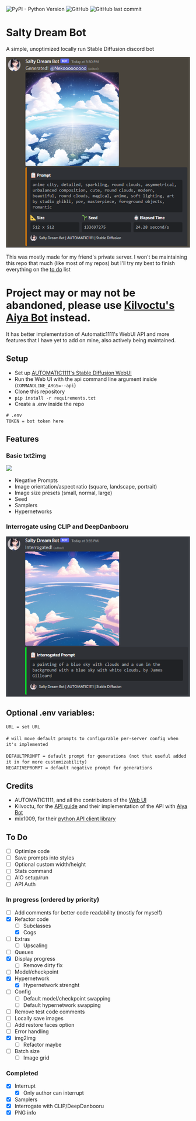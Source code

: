 ![PyPI - Python Version](https://img.shields.io/pypi/pyversions/py-cord?style=for-the-badge) ![GitHub](https://img.shields.io/github/license/nekooooooooo/salty-dream-bot?style=for-the-badge) ![GitHub last commit](https://img.shields.io/github/last-commit/nekooooooooo/salty-dream-bot?style=for-the-badge)

# Salty Dream Bot
A simple, unoptimized locally run Stable Diffusion discord bot

![](https://raw.githubusercontent.com/nekooooooooo/nekooooooooo.github.io/master/pics/preview_dream_bot_2.png)

This was mostly made for my friend's private server.
I won't be maintaining this repo that much (like most of my repos) but I'll try my best to finish everything on the [to do](#to-do) list

# Project may or may not be abandoned, please use [Kilvoctu's Aiya Bot](https://github.com/Kilvoctu/aiyabot) instead.

It has better implementation of Automatic1111's WebUI API and more features that I have yet to add on mine, also actively being maintained.


## Setup

- Set up [AUTOMATIC1111's Stable Diffusion WebUI](https://github.com/AUTOMATIC1111/stable-diffusion-webui)
- Run the Web UI with the api command line argument inside (`COMMANDLINE_ARGS=--api`)
- Clone this repository
- `pip install -r requirements.txt`
- Create a .env inside the repo

```dotenv
# .env
TOKEN = bot token here
```

## Features

### Basic txt2img
![](https://user-images.githubusercontent.com/69033860/204470547-5c8959f7-339a-4994-9b6f-1b3f049ddb68.gif)
- Negative Prompts
- Image orientation/aspect ratio (square, landscape, portrait)
- Image size presets (small, normal, large)
- Seed
- Samplers
- Hypernetworks

### Interrogate using CLIP and DeepDanbooru
![](https://raw.githubusercontent.com/nekooooooooo/nekooooooooo.github.io/master/pics/preview_dream_bot_interrogate.png)

## Optional .env variables:

```dotenv
URL = set URL

# will move default prompts to configurable per-server config when it's implemented

DEFAULTPROMPT = default prompt for generations (not that useful added it in for more customizability)
NEGATIVEPROMPT = default negative prompt for generations
```


## Credits
- AUTOMATIC1111, and all the contributors of the [Web UI](https://github.com/AUTOMATIC1111/stable-diffusion-webui)
- Kilvoctu, for the [API guide](https://github.com/AUTOMATIC1111/stable-diffusion-webui/discussions/3734#discussioncomment-3976954) and their implementation of the API with [Aiya Bot](https://github.com/Kilvoctu/aiyabot)
- mix1009, for their [python API client library](https://github.com/mix1009/sdwebuiapi)

## To Do
- [ ] Optimize code
- [ ] Save prompts into styles
- [ ] Optional custom width/height
- [ ] Stats command
- [ ] AIO setup/run
- [ ] API Auth

### In progress (ordered by priority)
- [ ] Add comments for better code readability (mostly for myself)
- [x] Refactor code
    - [ ] Subclasses
    - [x] Cogs
- [ ] Extras
    - [ ] Upscaling
- [ ] Queues
- [x] Display progress
    - [ ] Remove dirty fix
- [ ] Model/checkpoint
- [x] Hypernetwork
    - [x] Hypernetwork strenght
- [ ] Config
    - [ ] Default model/checkpoint swapping
    - [ ] Default hypernetwork swapping
- [ ] Remove test code comments
- [ ] Locally save images
- [ ] Add restore faces option
- [ ] Error handling
- [x] img2img
    - [ ] Refactor maybe
- [ ] Batch size
    - [ ] Image grid

### Completed
- [x] Interrupt
    - [x] Only author can interrupt
- [x] Samplers
- [x] Interrogate with CLIP/DeepDanbooru
- [x] PNG info
